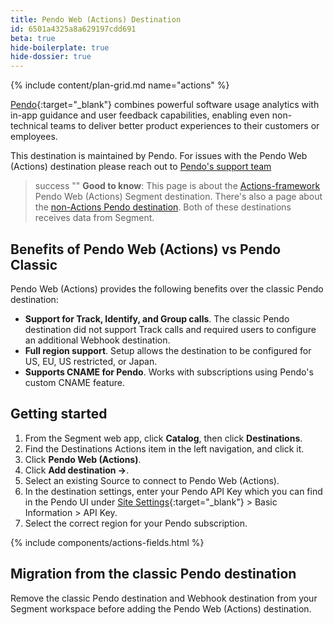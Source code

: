```yaml
---
title: Pendo Web (Actions) Destination
id: 6501a4325a8a629197cdd691
beta: true
hide-boilerplate: true
hide-dossier: true
---
```


{% include content/plan-grid.md name="actions" %}


[Pendo](http://www.pendo.io/){:target="_blank"} combines powerful software usage analytics with in-app guidance and user feedback capabilities, enabling even non-technical teams to deliver better product experiences to their customers or employees.

This destination is maintained by Pendo. For issues with the Pendo Web (Actions) destination please reach out to [Pendo's support team](https://support.pendo.io/hc/en-us/articles/360034163971-Get-help-with-Pendo-from-Technical-Support)

> success ""
> **Good to know**: This page is about the [Actions-framework](/docs/connections/destinations/actions/) Pendo Web (Actions) Segment destination. There's also a page about the [non-Actions Pendo destination](/docs/connections/destinations/catalog/pendo/). Both of these destinations receives data from Segment.

## Benefits of Pendo Web (Actions) vs Pendo Classic

Pendo Web (Actions) provides the following benefits over the classic Pendo destination:

- **Support for Track, Identify, and Group calls**. The classic Pendo destination did not support Track calls and required users to configure an additional Webhook destination.
- **Full region support**. Setup allows the destination to be configured for US, EU, US restricted, or Japan.
- **Supports CNAME for Pendo**. Works with subscriptions using Pendo's custom CNAME feature.

## Getting started

1. From the Segment web app, click **Catalog**, then click **Destinations**.
2. Find the Destinations Actions item in the left navigation, and click it.
3. Click **Pendo Web (Actions)**.
4. Click **Add destination ->**.
5. Select an existing Source to connect to Pendo Web (Actions).
6. In the destination settings, enter your Pendo API Key which you can find in the Pendo UI under [Site Settings](https://app.pendo.io/admin){:target="_blank"} > Basic Information > API Key.
7. Select the correct region for your Pendo subscription.

{% include components/actions-fields.html %}

## Migration from the classic Pendo destination

Remove the classic Pendo destination and Webhook destination from your Segment workspace before adding the Pendo Web (Actions) destination.
